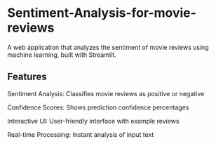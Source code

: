 # Sentiment-Analysis-for-movie-reviews
A web application that analyzes the sentiment of movie reviews using machine learning, built with Streamlit.

## Features
Sentiment Analysis: Classifies movie reviews as positive or negative

Confidence Scores: Shows prediction confidence percentages

Interactive UI: User-friendly interface with example reviews

Real-time Processing: Instant analysis of input text

